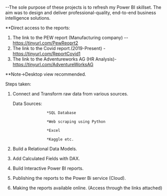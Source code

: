 --The sole purpose of these projects is to refresh my Power BI skillset. The aim was to design and deliver professional-quality, end-to-end business intelligence solutions.

**Direct access to the reports:

1) The link to the PEW report (Manufacturing company) --https://tinyurl.com/PewReoprt2
2) The link to the Covid report.(2019-Present) -https://tinyurl.com/ReportCovid1
3) The link to the Adventureworks AG (HR Analysis)-https://tinyurl.com/AdventureWorksAG

**Note->Desktop view recommended.

Steps taken:

1) Connect and Transform raw data from various sources.
    
    Data Sources:    
                    
                      *SQL Database
    
                      *Web scraping using Python
                     
                      *Excel
                     
                      *Kaggle etc.

2) Build a Relational Data Models.

3) Add Calculated Fields with DAX.

4) Build Interactive Power BI reports.

5) Publishing the reports to the Power Bi service (Cloud).

6) Making the reports available online. (Access through the links attached)

